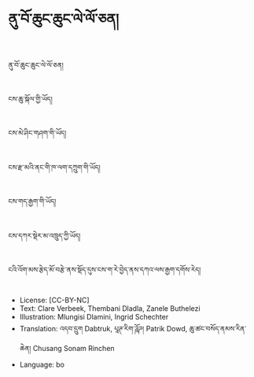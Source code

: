# ནུ་བོ་ཆུང་ཆུང་ལེ་ལོ་ཅན།

##
ནུ་བོ་ཆུང་ཆུང་ལེ་ལོ་ཅན།

##
ངས་ཆུ་སྐོལ་གྱི་ཡོད།

##
ངས་མེ་ཤིང་གཤག་གི་ཡོད།

##
ངས་རྫ་མའི་ནང་གི་ཁ་ལག་དཀྲུག་གི་ཡོད།

##
ངས་གད་རྒྱག་གི་ཡོད།

##
ངས་དཀར་སྡེར་མ་འཁྲུད་ཀྱི་ཡོད།

##
ངའི་འོག་མས་རྩེད་མོ་བརྩེ་ནས་སྡོད་དུས་ངས་ག་རེ་བྱེད་ནས་དཀའ་ལས་རྒྱག་དགོས་རེད།

##
* License: [CC-BY-NC]
* Text: Clare Verbeek, Thembani Dladla, Zanele Buthelezi
* Illustration: Mlungisi Dlamini, Ingrid Schechter
* Translation: འདབ་དྲུག Dabtruk, པཱཊ་རིག་ཌཱོཌ། Patrik Dowd, ཆུ་ཚང་བསོད་ནམས་རིན་ཆེན། Chusang Sonam Rinchen
* Language: bo
